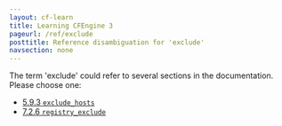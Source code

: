 ```yaml
---
layout: cf-learn
title: Learning CFEngine 3
pageurl: /ref/exclude
posttitle: Reference disambiguation for 'exclude'
navsection: none
---
```


The term 'exclude' could refer to several sections in the documentation. Please choose one:

- [5.9.3 <code>exclude_hosts</code>](https://cfengine.com/manuals/cf3-reference#exclude_hosts-in-hub)
- [7.2.6 <code>registry_exclude</code>](https://cfengine.com/manuals/cf3-reference#registry_exclude-in-databases)
